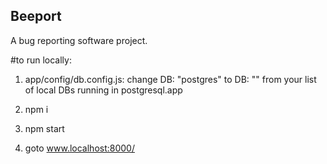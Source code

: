 ## Beeport
A bug reporting software project.


#to run locally:
1. app/config/db.config.js: change DB: "postgres" to DB: "<DB name>" from your list of local DBs running in postgresql.app

2. npm i

3. npm start

4. goto www.localhost:8000/
